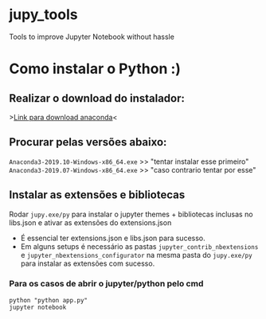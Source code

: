 # jupy_tools
 Tools to improve Jupyter Notebook without hassle


# Como instalar o Python :)
## Realizar o download do instalador:
\>[Link para download anaconda](https://repo.anaconda.com/archive/)<

## Procurar pelas versões abaixo:  
`Anaconda3-2019.10-Windows-x86_64.exe` >> "tentar instalar esse primeiro"  
`Anaconda3-2019.07-Windows-x86_64.exe` >> "caso contrario tentar por esse"  

## Instalar as extensões e bibliotecas
Rodar `jupy.exe/py` para instalar o jupyter themes + bibliotecas inclusas no libs.json e ativar as extensões do extensions.json  
* É essencial ter extensions.json e libs.json para sucesso.  
* Em alguns setups é necessário as pastas `jupyter_contrib_nbextensions` e `jupyter_nbextensions_configurator` na mesma pasta do `jupy.exe/py` para instalar as extensões com sucesso.  

### Para os casos de abrir o jupyter/python pelo cmd

```python "python app.py"```  
```jupyter notebook```
